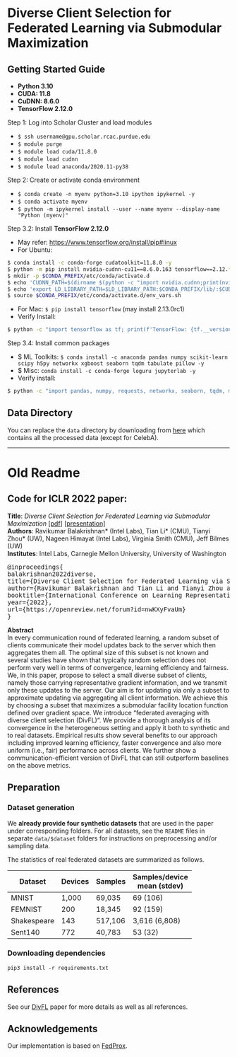 # Diverse Client Selection for Federated Learning via Submodular Maximization

## Getting Started Guide
* **Python 3.10**
* **CUDA: 11.8**
* **CuDNN: 8.6.0**
* **TensorFlow 2.12.0**

Step 1: Log into Scholar Cluster and load modules
* `$ ssh username@gpu.scholar.rcac.purdue.edu`
* `$ module purge`
* `$ module load cuda/11.8.0`
* `$ module load cudnn`
* `$ module load anaconda/2020.11-py38`

Step 2: Create or activate conda environment
* `$ conda create -n myenv python=3.10 ipython ipykernel -y`
* `$ conda activate myenv`
* `$ python -m ipykernel install --user --name myenv --display-name "Python (myenv)"`

Step 3.2: Install **TensorFlow 2.12.0**
* May refer: https://www.tensorflow.org/install/pip#linux
* For Ubuntu:
```bash
$ conda install -c conda-forge cudatoolkit=11.8.0 -y
$ python -m pip install nvidia-cudnn-cu11==8.6.0.163 tensorflow==2.12.*
$ mkdir -p $CONDA_PREFIX/etc/conda/activate.d
$ echo 'CUDNN_PATH=$(dirname $(python -c "import nvidia.cudnn;print(nvidia.cudnn.__file__)"))' >> $CONDA_PREFIX/etc/conda/activate.d/env_vars.sh
$ echo 'export LD_LIBRARY_PATH=$LD_LIBRARY_PATH:$CONDA_PREFIX/lib/:$CUDNN_PATH/lib' >> $CONDA_PREFIX/etc/conda/activate.d/env_vars.sh
$ source $CONDA_PREFIX/etc/conda/activate.d/env_vars.sh
```
* For Mac: `$ pip install tensorflow` (may install 2.13.0rc1)
* Verify Install:
```bash
$ python -c "import tensorflow as tf; print(f'TensorFlow: {tf.__version__}\nCUDA devices: {tf.config.list_physical_devices(\"GPU\")}')"
```

Step 3.4: Install common packages
* $ ML Toolkits: `$ conda install -c anaconda pandas numpy scikit-learn scipy h5py networkx xgboost seaborn tqdm tabulate pillow -y`
* $ Misc: `conda install -c conda-forge loguru jupyterlab -y`
* Verify install:
```bash
$ python -c "import pandas, numpy, requests, networkx, seaborn, tqdm, matplotlib, sklearn, loguru; print ('Done')"
```

## Data Directory
You can replace the `data` directory by downloading from [here](https://purdue0-my.sharepoint.com/:u:/g/personal/gchoudha_purdue_edu/ESL4_QIds8JLk36JqVXKNKkBGey4fWQGPaqESJjRYujs-w?e=JmJcnS) which contains all the processed data (except for CelebA).


-----
# Old Readme


## Code for ICLR 2022 paper:

<b>Title</b>: <i>Diverse Client Selection for Federated Learning via Submodular Maximization</i> <a href="https://openreview.net/pdf?id=nwKXyFvaUm">[pdf]</a> <a href="https://iclr.cc/virtual/2022/poster/7047">[presentation]</a>\
<b>Authors</b>: Ravikumar Balakrishnan* (Intel Labs), Tian Li* (CMU), Tianyi Zhou* (UW), Nageen Himayat (Intel Labs), Virginia Smith (CMU), Jeff Bilmes (UW)\
<b>Institutes</b>: Intel Labs, Carnegie Mellon University, University of Washington

<pre>
@inproceedings{
balakrishnan2022diverse,
title={Diverse Client Selection for Federated Learning via Submodular Maximization},
author={Ravikumar Balakrishnan and Tian Li and Tianyi Zhou and Nageen Himayat and Virginia Smith and Jeff Bilmes},
booktitle={International Conference on Learning Representations},
year={2022},
url={https://openreview.net/forum?id=nwKXyFvaUm}
}</pre>


<b>Abstract</b>\
In every communication round of federated learning, a random subset of clients communicate their model updates back to the server which then aggregates them all. The optimal size of this subset is not known and several studies have shown that typically random selection does not perform very well in terms of convergence, learning efficiency and fairness. We, in this paper, propose to select a small diverse subset of clients, namely those carrying representative gradient information, and we transmit only these updates to the server. Our aim is for updating via only a subset to approximate updating via aggregating all client information. We achieve this by choosing a subset that maximizes a submodular facility location function defined over gradient space. We introduce “federated averaging with diverse client selection (DivFL)”. We provide a thorough analysis of its convergence in the heterogeneous setting and apply it both to synthetic and to real datasets. Empirical results show several benefits to our approach including improved learning efficiency, faster convergence and also more uniform (i.e., fair) performance across clients. We further show a communication-efficient version of DivFL that can still outperform baselines on the above metrics.

## Preparation

### Dataset generation

We **already provide four synthetic datasets** that are used in the paper under corresponding folders. For all datasets, see the `README` files in separate `data/$dataset` folders for instructions on preprocessing and/or sampling data.

The statistics of real federated datasets are summarized as follows.

<center>

| Dataset       | Devices         | Samples|Samples/device <br> mean (stdev) |
| ------------- |-------------| -----| ---|
| MNIST      | 1,000 | 69,035 | 69 (106)| 
| FEMNIST     | 200      |   18,345 | 92 (159)|
| Shakespeare | 143    |    517,106 | 3,616 (6,808)|
| Sent140| 772      |    40,783 | 53 (32)|

</center>

### Downloading dependencies

```
pip3 install -r requirements.txt  
```

## References
See our [DivFL](https://openreview.net/pdf?id=nwKXyFvaUm) paper for more details as well as all references.

## Acknowledgements
Our implementation is based on [FedProx](https://github.com/litian96/FedProx).
